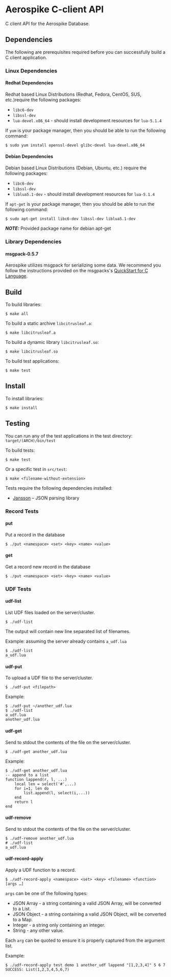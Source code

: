 # Aerospike C-client API

C client API for the Aerospike Database.

## Dependencies

The following are prerequisites required before you can successfully build a C client application. 

### Linux Dependencies

#### Redhat Dependencies

Redhat based Linux Distributions (Redhat, Fedora, CentOS, SUS, etc.)require the following packages:

* `libc6-dev`
* `libssl-dev`
* `lua-devel.x86_64` - should install development resources for `lua-5.1.4` 

If `yum` is your package manager, then you should be able to run the following command:

    $ sudo yum install openssl-devel glibc-devel lua-devel.x86_64

#### Debian Dependencies

Debian based Linux Distributions (Debian, Ubuntu, etc.) require the following packages:

* `libc6-dev`
* `libssl-dev`
* `liblua5.1-dev` - should install development resources for `lua-5.1.4` 

If `apt-get` is your package manager, then you should be able to run the following command:

	$ sudo apt-get install libc6-dev libssl-dev liblua5.1-dev

***NOTE:*** Provided package name for debian apt-get

### Library Dependencies

#### msgpack-0.5.7

Aerospike utilizes msgpack for serializing some data. We recommend you follow the instructions provided on the msgpacks's [QuickStart for C Language](http://wiki.msgpack.org/display/MSGPACK/QuickStart+for+C+Language).

## Build

To build libraries:

	$ make all

To build a static archive `libcitrusleaf.a`:

	$ make libcitrusleaf.a

To build a dynamic library `libcitrusleaf.so`:

	$ make libcitrusleaf.so

To build test applications:

	$ make test

## Install

To install libraries:

	$ make install

## Testing

You can run any of the test applications in the test directory: `target/(ARCH)/bin/test`

To build tests:

	$ make test

Or a specific test in `src/test`:

	$ make <filename-without-extension>

Tests require the following dependencies installed:

* [Jansson](http://www.digip.org/jansson/) – JSON parsing library

### Record Tests

#### put

Put a record in the database

	$ ./put <namespace> <set> <key> <name> <value>
	
#### get

Get a record new record in the database

	$ ./put <namespace> <set> <key> <name> <value>

### UDF Tests

#### udf-list

List UDF files loaded on the server/cluster.

	$ ./udf-list

The output will contain new line separated list of filenames.

Example: assuming the server already contains `a_udf.lua`

	$ ./udf-list
	a_udf.lua

#### udf-put

To upload a UDF file to the server/cluster.

	$ ./udf-put <filepath>

Example:

	$ ./udf-put ~/another_udf.lua
	$ ./udf-list
	a_udf.lua
	another_udf.lua

#### udf-get

Send to stdout the contents of the file on the server/cluster.

	$ ./udf-get another_udf.lua
	
Example:

	$ ./udf-get another_udf.lua
	-- append to a list
	function lappend(r, l, ...)
        local len = select('#',...)
        for i=1, len do
            list.append(l, select(i,...))
        end
		return l
	end

#### udf-remove

Send to stdout the contents of the file on the server/cluster.

	$ ./udf-remove another_udf.lua
	# ./udf-list
	a_udf.lua

#### udf-record-apply

Apply a UDF function to a record.

	$ ./udf-record-apply <namespace> <set> <key> <filename> <function> [args …]

`args` can be one of the following types:

* JSON Array - a string containing a valid JSON Array, will be converted to a List.
* JSON Object - a string containing a valid JSON Object, will be converted to a Map.
* Integer - a string only containing an integer.
* String - any other value.

Each `arg` can be quoted to ensure it is properly captured from the argument list.

Example:

	$ ./udf-record-apply test demo 1 another_udf lappend "[1,2,3,4]" 5 6 7
	SUCCESS: List(1,2,3,4,5,6,7)
